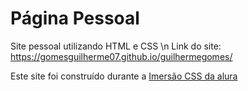 # Página Pessoal
Site pessoal utilizando HTML e CSS \n
Link do site: https://gomesguilherme07.github.io/guilhermegomes/
<p>Este site foi construído durante a <a href="https://www.alura.com.br/imersao-css">Imersão CSS da alura</a></p>
